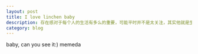 ```yaml
---
layout: post
title: I love linchen baby 
description: 存在感对于每个人的生活有多么的重要，可能平时并不是太关注，其实他就是生活的全部
category: blog
---
```


baby, can you see it:)
memeda



